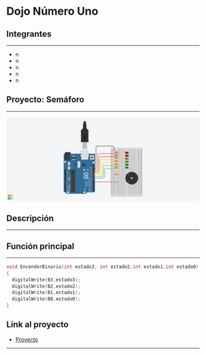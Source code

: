 # Dojo Número Uno
## Integrantes
---
* n
* n
* n
* n 
* n
## Proyecto: Semáforo
---
![(img-proyecto)](img/Dojo_numero_uno.png)
## Descripción
---

## Función principal
---
~~~c++
void EncenderBinario(int estado3, int estado2,int estado1,int estado0)
{
  digitalWrite(B3,estado3);
  digitalWrite(B2,estado2);
  digitalWrite(B1,estado1);
  digitalWrite(B0,estado0);
}
~~~
## Link al proyecto
* [Proyecto](https://www.tinkercad.com/things/dH1PiQ4Je0t-tp1/editel?sharecode=0cxTDm9FAhAheCiUiBmaWy3TxTJCfUFdySkuUyj5Yv4)
---